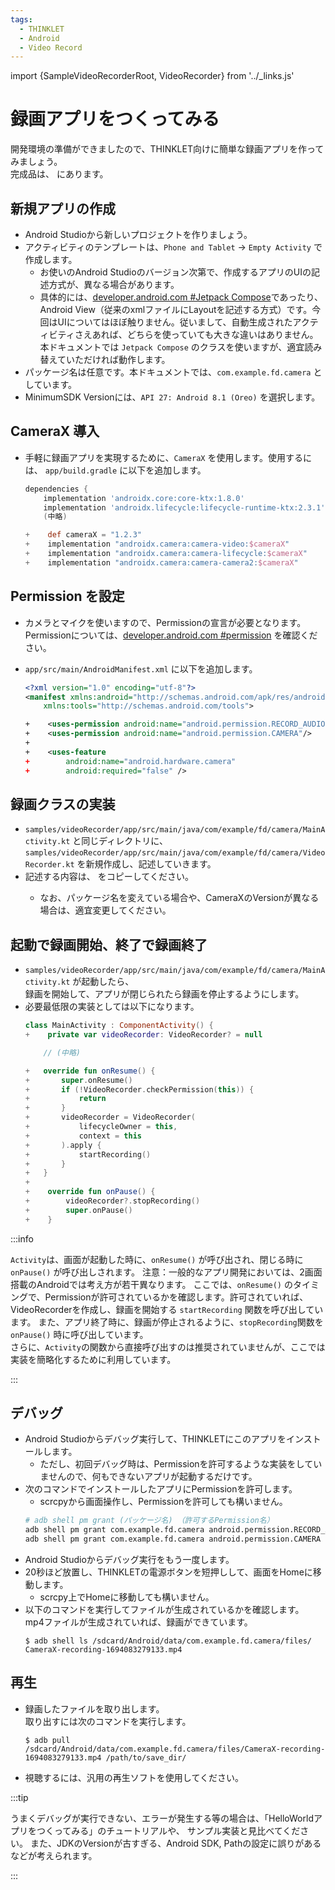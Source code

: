 ```yaml
---
tags:
  - THINKLET
  - Android
  - Video Record
---
```


import {SampleVideoRecorderRoot, VideoRecorder} from '../_links.js'

# 録画アプリをつくってみる
開発環境の準備ができましたので、THINKLET向けに簡単な録画アプリを作ってみましょう。  
完成品は、<SampleVideoRecorderRoot /> にあります。  

## 新規アプリの作成
- Android Studioから新しいプロジェクトを作りましょう。
- アクティビティのテンプレートは、`Phone and Tablet` → `Empty Activity` で作成します。
  - お使いのAndroid Studioのバージョン次第で、作成するアプリのUIの記述方式が、異なる場合があります。
  - 具体的には、[developer.android.com #Jetpack Compose](https://developer.android.com/jetpack/compose/documentation?hl=ja)であったり、Android View（従来のxmlファイルにLayoutを記述する方式）です。今回はUIについてはほぼ触りません。従いまして、自動生成されたアクティビティさえあれば、どちらを使っていても大きな違いはありません。本ドキュメントでは `Jetpack Compose` のクラスを使いますが、適宜読み替えていただければ動作します。
- パッケージ名は任意です。本ドキュメントでは、`com.example.fd.camera` としています。
- MinimumSDK Versionには、`API 27: Android 8.1 (Oreo)` を選択します。

## CameraX 導入
- 手軽に録画アプリを実現するために、`CameraX` を使用します。使用するには、 `app/build.gradle` に以下を追加します。
  ```gradle
  dependencies {
      implementation 'androidx.core:core-ktx:1.8.0'
      implementation 'androidx.lifecycle:lifecycle-runtime-ktx:2.3.1'
      (中略)

  +    def cameraX = "1.2.3"
  +    implementation "androidx.camera:camera-video:$cameraX"
  +    implementation "androidx.camera:camera-lifecycle:$cameraX"
  +    implementation "androidx.camera:camera-camera2:$cameraX"
  ```
## Permission を設定
- カメラとマイクを使いますので、Permissionの宣言が必要となります。Permissionについては、[developer.android.com #permission](https://developer.android.com/guide/topics/permissions/overview?hl=ja) を確認ください。

- `app/src/main/AndroidManifest.xml` に以下を追加します。

  ```xml
  <?xml version="1.0" encoding="utf-8"?>
  <manifest xmlns:android="http://schemas.android.com/apk/res/android"
      xmlns:tools="http://schemas.android.com/tools">

  +    <uses-permission android:name="android.permission.RECORD_AUDIO" />
  +    <uses-permission android:name="android.permission.CAMERA"/>
  +
  +    <uses-feature
  +        android:name="android.hardware.camera"
  +        android:required="false" />
  ```

## 録画クラスの実装
- `samples/videoRecorder/app/src/main/java/com/example/fd/camera/MainActivity.kt` と同じディレクトリに、  
`samples/videoRecorder/app/src/main/java/com/example/fd/camera/VideoRecorder.kt` を新規作成し、記述していきます。
- 記述する内容は、<VideoRecorder /> をコピーしてください。
  - なお、パッケージ名を変えている場合や、CameraXのVersionが異なる場合は、適宜変更してください。
## 起動で録画開始、終了で録画終了
- `samples/videoRecorder/app/src/main/java/com/example/fd/camera/MainActivity.kt` が起動したら、  
録画を開始して、アプリが閉じられたら録画を停止するようにします。
- 必要最低限の実装としては以下になります。
  ```kotlin
  class MainActivity : ComponentActivity() {
  +    private var videoRecorder: VideoRecorder? = null

      // (中略)

  +   override fun onResume() {
  +       super.onResume()
  +       if (!VideoRecorder.checkPermission(this)) {
  +           return
  +       }
  +       videoRecorder = VideoRecorder(
  +           lifecycleOwner = this,
  +           context = this
  +       ).apply {
  +           startRecording()
  +       }
  +   }
  +
  +    override fun onPause() {
  +        videoRecorder?.stopRecording()
  +        super.onPause()
  +    }
  ```

:::info

`Activity`は、画面が起動した時に、`onResume()` が呼び出され、閉じる時に `onPause()` が呼び出しされます。
  注意：一般的なアプリ開発においては、2画面搭載のAndroidでは考え方が若干異なります。
ここでは、`onResume()` のタイミングで、Permissionが許可されているかを確認します。許可されていれば、VideoRecorderを作成し、録画を開始する `startRecording` 関数を呼び出しています。
また、アプリ終了時に、録画が停止されるように、`stopRecording`関数を`onPause()` 時に呼び出しています。  
さらに、`Activity`の関数から直接呼び出すのは推奨されていませんが、ここでは実装を簡略化するために利用しています。

:::

## デバッグ
- Android Studioからデバッグ実行して、THINKLETにこのアプリをインストールします。
  - ただし、初回デバッグ時は、Permissionを許可するような実装をしていませんので、何もできないアプリが起動するだけです。
- 次のコマンドでインストールしたアプリにPermissionを許可します。
  - scrcpyから画面操作し、Permissionを許可しても構いません。
  ```bash
  # adb shell pm grant (パッケージ名) （許可するPermission名）
  adb shell pm grant com.example.fd.camera android.permission.RECORD_AUDIO
  adb shell pm grant com.example.fd.camera android.permission.CAMERA
  ```
- Android Studioからデバッグ実行をもう一度します。
- 20秒ほど放置し、THINKLETの電源ボタンを短押しして、画面をHomeに移動します。
  - scrcpy上でHomeに移動しても構いません。
- 以下のコマンドを実行してファイルが生成されているかを確認します。  
mp4ファイルが生成されていれば、録画ができています。
  ```
  $ adb shell ls /sdcard/Android/data/com.example.fd.camera/files/
  CameraX-recording-1694083279133.mp4
  ```
## 再生
- 録画したファイルを取り出します。  
取り出すには次のコマンドを実行します。
  ```
  $ adb pull /sdcard/Android/data/com.example.fd.camera/files/CameraX-recording-1694083279133.mp4 /path/to/save_dir/
  ```
- 視聴するには、汎用の再生ソフトを使用してください。

:::tip

うまくデバッグが実行できない、エラーが発生する等の場合は、「HelloWorldアプリをつくってみる」のチュートリアルや、
サンプル実装と見比べてください。
また、JDKのVersionが古すぎる、Android SDK, Pathの設定に誤りがあるなどが考えられます。

:::
